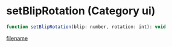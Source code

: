 # setBlipRotation (Category ui)

```js
function setBlipRotation(blip: number, rotation: int): void
```

[filename](setBlipRotation_m.md ':include')